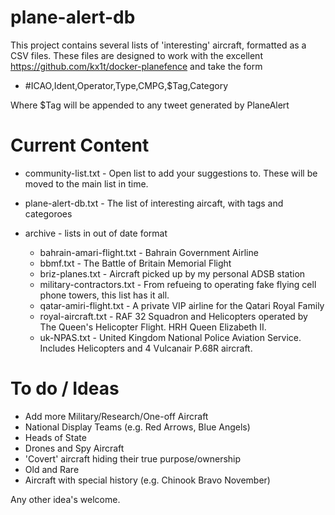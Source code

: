 # plane-alert-db
This project contains several lists of 'interesting' aircraft, formatted as a CSV files. These files are designed to work with the excellent https://github.com/kx1t/docker-planefence and take the form 

- #ICAO,Ident,Operator,Type,CMPG,$Tag,Category

Where $Tag will be appended to any tweet generated by PlaneAlert


# Current Content

- community-list.txt - Open list to add your suggestions to. These will be moved to the main list in time.
- plane-alert-db.txt - The list of interesting aircaft, with tags and categoroes

- archive - lists in out of date format
  - bahrain-amari-flight.txt - Bahrain Government Airline
  - bbmf.txt - The Battle of Britain Memorial Flight
  - briz-planes.txt - Aircraft picked up by my personal ADSB station
  - military-contractors.txt - From refueing to operating fake flying cell phone towers, this list has it all.
  - qatar-amiri-flight.txt - A private VIP airline for the Qatari Royal Family
  - royal-aircraft.txt - RAF 32 Squadron and Helicopters operated by The Queen's Helicopter Flight. HRH Queen Elizabeth II.
  - uk-NPAS.txt - United Kingdom National Police Aviation Service. Includes Helicopters and 4 Vulcanair P.68R aircraft.



# To do / Ideas

- Add more Military/Research/One-off Aircraft
- National Display Teams (e.g. Red Arrows, Blue Angels)
- Heads of State
- Drones and Spy Aircraft
- 'Covert' aircraft hiding their true purpose/ownership
- Old and Rare
- Aircraft with special history (e.g. Chinook Bravo November)

Any other idea's welcome.






